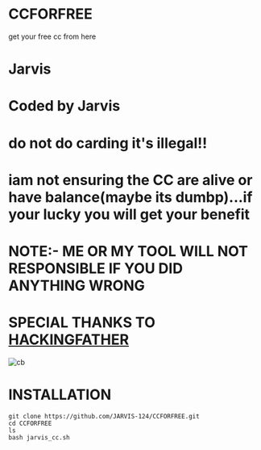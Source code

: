 # CCFORFREE
get your free cc from here

# Jarvis
# Coded by Jarvis
# do not do carding it's illegal!!
# iam not ensuring the CC are alive or have balance(maybe its dumbp)...if your lucky you will get your benefit
# NOTE:- ME OR MY TOOL WILL NOT RESPONSIBLE IF YOU DID ANYTHING WRONG

# SPECIAL THANKS TO [HACKINGFATHER](https://github.com/Hackingfather)



![cb](https://cdn.discordapp.com/attachments/760031847992000512/772822064280371200/Screenshot_2020-11-02-19-24-58-13_84d3000e3f4017145260f7618db1d683.jpg)

# INSTALLATION

``` 
git clone https://github.com/JARVIS-124/CCFORFREE.git
cd CCFORFREE
ls
bash jarvis_cc.sh

```
